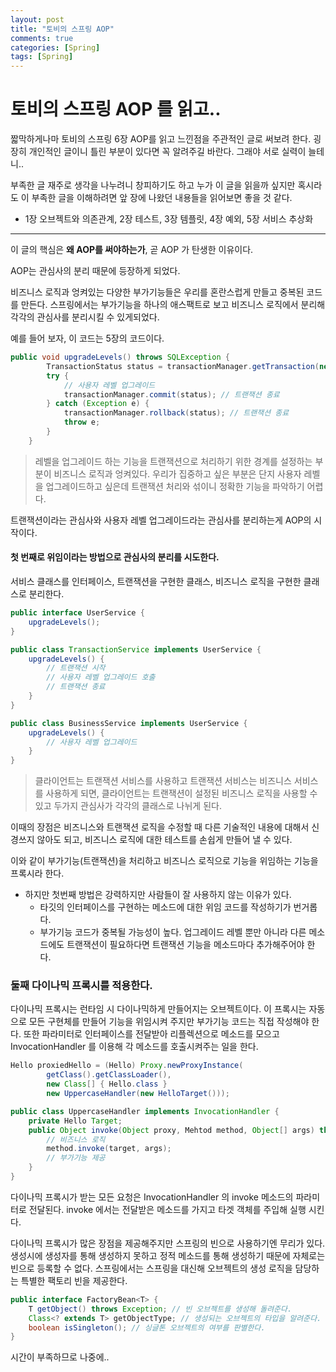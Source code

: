 ```yaml
---
layout: post
title: "토비의 스프링 AOP"
comments: true
categories: [Spring]
tags: [Spring]
---
```


# 토비의 스프링 AOP 를 읽고..

짧막하게나마 토비의 스프링 6장 AOP를 읽고 느낀점을 주관적인 글로 써보려 한다. 굉장히 개인적인 글이니 틀린 부분이 있다면 꼭 알려주길 바란다. 그래야 서로 실력이 늘테니.. 

부족한 글 재주로 생각을 나누려니 창피하기도 하고 누가 이 글을 읽을까 싶지만 혹시라도 이 부족한 글을 이해하려면 앞 장에 나왔던 내용들을 읽어보면 좋을 것 같다. 

- 1장 오브젝트와 의존관계, 2장 테스트, 3장 템플릿, 4장 예외, 5장 서비스 추상화

---

이 글의 핵심은 **왜 AOP를 써야하는가**, 곧 AOP 가 탄생한 이유이다.

AOP는 관심사의 분리 때문에 등장하게 되었다. 

비즈니스 로직과 엉켜있는 다양한 부가기능들은 우리를 혼란스럽게 만들고 중복된 코드를 만든다. 
스프링에서는 부가기능을 하나의 애스팩트로 보고 비즈니스 로직에서 분리해 각각의 관심사를 분리시킬 수 있게되었다.

예를 들어 보자, 이 코드는 5장의 코드이다.
```java
public void upgradeLevels() throws SQLException {
        TransactionStatus status = transactionManager.getTransaction(new DefaultTransactionDefinition()); // 트랜잭션 시작
        try {
            // 사용자 레벨 업그레이드
            transactionManager.commit(status); // 트랜잭션 종료
        } catch (Exception e) {
            transactionManager.rollback(status); // 트랜잭션 종료
            throw e;
        }
    }
```  

> 레벨을 업그레이드 하는 기능을 트랜잭션으로 처리하기 위한 경계를 설정하는 부분이 비즈니스 로직과 엉켜있다.
우리가 집중하고 싶은 부분은 단지 사용자 레벨을 업그레이드하고 싶은데 트랜잭션 처리와 섞이니 정확한 기능을 파악하기 어렵다.

트랜잭션이라는 관심사와 사용자 레벨 업그레이드라는 관심사를 분리하는게 AOP의 시작이다.

#### 첫 번째로 위임이라는 방법으로 관심사의 분리를 시도한다. 
서비스 클래스를 인터페이스,
트랜잭션을 구현한 클래스, 비즈니스 로직을 구현한 클래스로 분리한다.

```java
public interface UserService {
    upgradeLevels();
}

public class TransactionService implements UserService {
    upgradeLevels() {
        // 트랜잭션 시작
        // 사용자 레벨 업그레이드 호출
        // 트랜잭션 종료
    }
}

public class BusinessService implements UserService {
    upgradeLevels() {
        // 사용자 레벨 업그레이드
    }
}
```  
> 클라이언트는 트랜잭션 서비스를 사용하고 트랜잭션 서비스는 비즈니스 서비스를 사용하게 되면,
 클라이언트는 트랜잭션이 설정된 비즈니스 로직을 사용할 수 있고 두가지 관심사가 각각의 클래스로 나뉘게 된다.

이때의 장점은 비즈니스와 트랜잭션 로직을 수정할 때 다른 기술적인 내용에 대해서 신경쓰지 않아도 되고,
비즈니스 로직에 대한 테스트를 손쉽게 만들어 낼 수 있다.

이와 같이 부가기능(트랜잭션)을 처리하고 비즈니스 로직으로 기능을 위임하는 기능을 프록시라 한다.

* 하지만 첫번째 방법은 강력하지만 사람들이 잘 사용하지 않는 이유가 있다.
    * 타깃의 인터페이스를 구현하는 메소드에 대한 위임 코드를 작성하기가 번거롭다.
    * 부가기능 코드가 중복될 가능성이 높다. 업그레이드 레벨 뿐만 아니라 다른 메소드에도 트랜잭션이 필요하다면
    트랜잭션 기능을 메소드마다 추가해주어야 한다.
    
### 둘째 다이나믹 프록시를 적용한다.

다이나믹 프록시는 런타임 시 다이나믹하게 만들어지는 오브젝트이다. 이 프록시는 자동으로 모든 구현체를 만들어 기능을 위임시켜 주지만
부가기능 코드는 직접 작성해야 한다. 또한 파라미터로 인터페이스를 전달받아 리플렉션으로 메소드를 모으고 InvocationHandler 를 이용해 
각 메소드를 호출시켜주는 일을 한다.

```java
Hello proxiedHello = (Hello) Proxy.newProxyInstance(
        getClass().getClassLoader(),
        new Class[] { Hello.class }
        new UppercaseHandler(new HelloTarget()));

public class UppercaseHandler implements InvocationHandler {
    private Hello Target;
    public Object invoke(Object proxy, Mehtod method, Object[] args) throws Throwable {
        // 비즈니스 로직
        method.invoke(target, args);
        // 부가기능 제공
    }
}
```
다이나믹 프록시가 받는 모든 요청은 InvocationHandler 의 invoke 메소드의 파라미터로 전달된다. invoke 에서는 전달받은 메소드를 가지고 
타겟 객체를 주입해 실행 시킨다.

다이나믹 프록시가 많은 장점을 제공해주지만 스프링의 빈으로 사용하기엔 무리가 있다. 생성시에 생성자를 통해 생성하지 못하고
정적 메소드를 통해 생성하기 때문에 자체로는 빈으로 등록할 수 없다.
스프링에서는 스프링을 대신해 오브젝트의 생성 로직을 담당하는 특별한 팩토리 빈을 제공한다.

```java
public interface FactoryBean<T> {
    T getObject() throws Exception; // 빈 오브젝트를 생성해 돌려준다.
    Class<? extends T> getObjectType; // 생성되는 오브젝트의 타입을 알려준다.
    boolean isSingleton(); // 싱글톤 오브젝트의 여부를 판별한다.
}
```

시간이 부족하므로 나중에..

 
  

